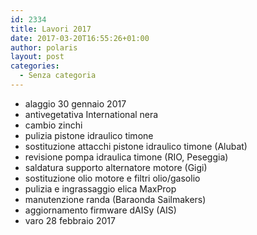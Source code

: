 ```yaml
---
id: 2334
title: Lavori 2017
date: 2017-03-20T16:55:26+01:00
author: polaris
layout: post
categories:
  - Senza categoria
---
```

  * alaggio 30 gennaio 2017
  * antivegetativa International nera
  * cambio zinchi
  * pulizia pistone idraulico timone
  * sostituzione attacchi pistone idraulico timone (Alubat)
  * revisione pompa idraulica timone (RIO, Peseggia)
  * saldatura supporto alternatore motore (Gigi)
  * sostituzione olio motore e filtri olio/gasolio
  * pulizia e ingrassaggio elica MaxProp
  * manutenzione randa (Baraonda Sailmakers)
  * aggiornamento firmware dAISy (AIS)
  * varo 28 febbraio 2017